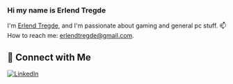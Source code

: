 ### Hi my name is Erlend Tregde

I'm [Erlend Tregde](https://github.com/ErlendTregde), and I'm passionate about gaming and general pc stuff.
📫 How to reach me: erlendtregde@gmail.com.

## 🔗 Connect with Me

[![LinkedIn](https://img.shields.io/badge/-LinkedIn-blue?style=flat&logo=LinkedIn&logoColor=white)](https://www.linkedin.com/in/erlend-tregde-0a85ba24a/)

